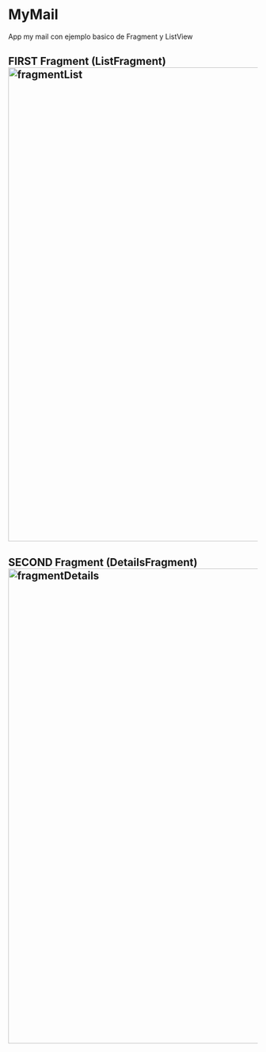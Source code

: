 # MyMail
App my mail con ejemplo basico de Fragment y ListView

**FIRST Fragment**  (ListFragment)
<img width="958" alt="fragmentList" src="https://user-images.githubusercontent.com/66187218/84610133-fa3bc980-ae8f-11ea-9bce-a0e59478ff02.png">
-




**SECOND Fragment**  (DetailsFragment)
<img width="960" alt="fragmentDetails" src="https://user-images.githubusercontent.com/66187218/84610161-0b84d600-ae90-11ea-8a0a-d6b82ce42798.png">
-
